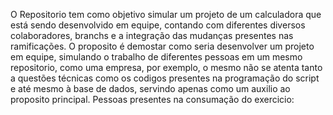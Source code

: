 O Repositorio tem como objetivo simular um projeto de um calculadora que está sendo desenvolvido em equipe, contando com diferentes diversos colaboradores, branchs e a integração das mudanças presentes nas ramificações.
O proposito é demostar como seria desenvolver um projeto em equipe, simulando o trabalho de diferentes pessoas em um mesmo repositorio, como uma empresa, por exemplo, o mesmo não se atenta tanto a questões técnicas como os codigos presentes na programação do script e até mesmo à base de dados, servindo apenas como um auxilio ao proposito principal.
Pessoas presentes na consumação do exercicio:

